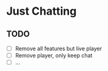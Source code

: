# Just Chatting

## TODO
- [ ] Remove all features but live player
- [ ] Remove player, only keep chat
- [ ] ...
